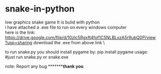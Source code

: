 # snake-in-python
low graphics snake game
It is bulid with python\
i have attached a .exe file to run on every windows computer\
here is the link:  https://drive.google.com/file/d/10zlc5Rgxft4fof1C5NLBLxzA5r9ubQ0P/view?usp=sharing
download the .exe from above link \

to run snake.py  you should install pygame by:
                           pip install pygame
usage:
            #just run snake.py or snake.exe 
            
note: Report any bug
*****************************thank you**********************
